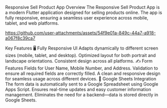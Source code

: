 Responsive Sell Product App
Overview
The Responsive Sell Product App is a modern Flutter application designed for selling products online. The app is fully responsive, ensuring a seamless user experience across mobile, tablet, and web platforms.

https://github.com/user-attachments/assets/54f9e01a-849c-44a7-a918-a067f8c39ca7


Key Features
🖥️ Fully Responsive UI
Adapts dynamically to different screen sizes (mobile, tablet, and desktop).
Optimized layout for both portrait and landscape orientations.
Consistent design across all platforms.
✍️ Form Features
Fields for User Name, Mobile Number, and Address.
Validation to ensure all required fields are correctly filled.
A clean and responsive design for seamless usage across different devices.
🔗 Google Sheets Integration
The form data is automatically sent to a Google Spreadsheet using Google Apps Script.
Ensures real-time updates and easy customer information management.
Eliminates the need for a backend—data is stored directly in Google Sheets.


